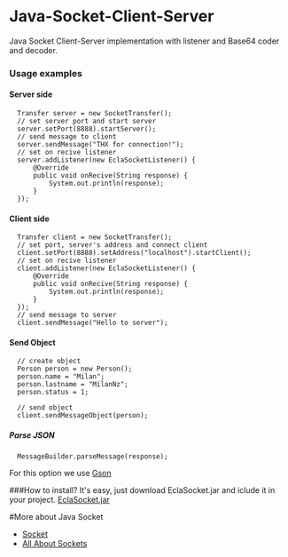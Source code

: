 # Java-Socket-Client-Server
Java Socket Client-Server implementation with listener and Base64 coder and decoder.



### Usage examples

#### Server side

```
  Transfer server = new SocketTransfer();
  // set server port and start server
  server.setPort(8888).startServer();
  // send message to client
  server.sendMessage("THX for connection!");
  // set on recive listener
  server.addListener(new EclaSocketListener() {
      @Override
      public void onRecive(String response) {
          System.out.println(response);
      }
  });

```

#### Client side

```
  Transfer client = new SocketTransfer();
  // set port, server's address and connect client
  client.setPort(8888).setAddress("localhost").startClient();
  // set on recive listener
  client.addListener(new EclaSocketListener() {
      @Override
      public void onRecive(String response) {
          System.out.println(response);
      }
  });
  // send message to server
  client.sendMessage("Hello to server");

```
#### Send Object
```
  // create object
  Person person = new Person();
  person.name = "Milan";
  person.lastname = "MilanNz";
  person.status = 1;
  
  // send object
  client.sendMessageObject(person);
```
##### Parse JSON
```
  MessageBuilder.parseMessage(response);
```
For this option we use [Gson](https://github.com/google/gson)

###How to install?
It's easy, just download EclaSocket.jar and iclude it in your project.
[EclaSocket.jar](https://github.com/MilanNz/Java-Socket-Client-Server/tree/master/dist)

#More about Java Socket
* [Socket](http://docs.oracle.com/javase/7/docs/api/java/net/Socket.html)
* [All About Sockets](https://docs.oracle.com/javase/tutorial/networking/sockets/)

